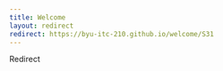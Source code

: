 ```yaml
---
title: Welcome
layout: redirect
redirect: https://byu-itc-210.github.io/welcome/S31
---
```

Redirect